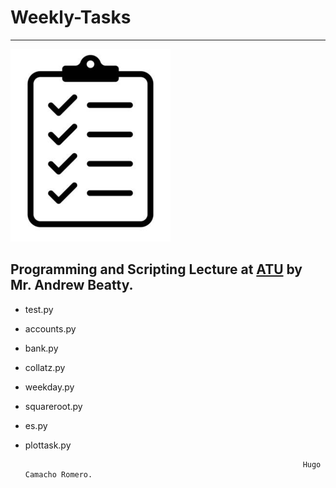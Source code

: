 # Weekly-Tasks
***

![tasks](img/tasks_done.png)

## Programming and Scripting Lecture at [ATU](https://vlegalwaymayo.atu.ie/) by Mr. Andrew Beatty.

* test.py
* accounts.py
* bank.py
* collatz.py
* weekday.py
* squareroot.py
* es.py
* plottask.py


                                                                    Hugo Camacho Romero.